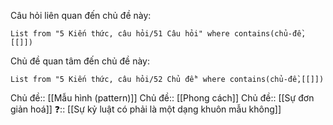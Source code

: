 Câu hỏi liên quan đến chủ đề này:
```dataview
List from "5 Kiến thức, câu hỏi/51 Câu hỏi" where contains(chủ-đề,[[]]) 
```

Chủ đề quan tâm đến chủ đề này:
```dataview
List from "5 Kiến thức, câu hỏi/52 Chủ đề" where contains(chủ-đề,[[]]) 
```
Chủ đề:: [[Mẫu hình (pattern)]]
Chủ đề:: [[Phong cách]]
Chủ đề:: [[Sự đơn giản hoá]]
❓:: [[Sự kỷ luật có phải là một dạng khuôn mẫu không]] 